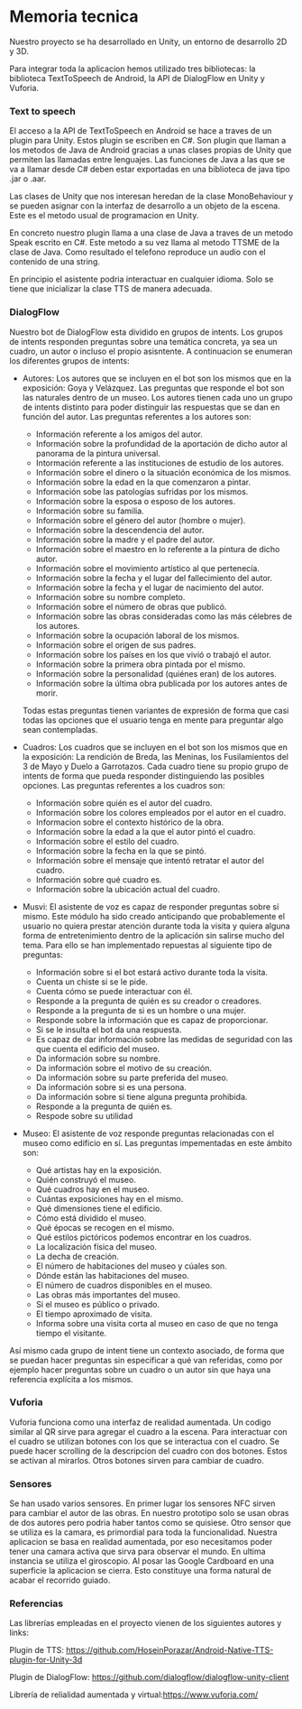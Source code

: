 # Memoria tecnica

Nuestro proyecto se ha desarrollado en Unity, un entorno de desarrollo 2D y 3D.

Para integrar toda la aplicacion hemos utilizado
tres bibliotecas: la biblioteca TextToSpeech de
Android, la API de DialogFlow en Unity y Vuforia.

### Text to speech

El acceso a la API de TextToSpeech en Android
se hace a traves de un plugin para Unity. Estos
plugin se escriben en C#. Son plugin que llaman
a los metodos de Java de Android gracias a
unas clases propias de Unity que permiten las
llamadas entre lenguajes. Las funciones de Java
a las que se va a llamar desde C# deben estar
exportadas en una biblioteca de java tipo .jar
o .aar.

Las clases de Unity que nos interesan heredan de
la clase MonoBehaviour y se pueden asignar con la
interfaz de desarrollo a un objeto de la escena.
Este es el metodo usual de programacion en Unity.

En concreto nuestro plugin llama a una clase
de Java a traves de un metodo Speak escrito en
C#. Este metodo a su vez llama al metodo TTSME de
la clase de Java. Como resultado el telefono
reproduce un audio con el contenido de una string.

En principio el asistente podria interactuar en
cualquier idioma. Solo se tiene que inicializar
la clase TTS de manera adecuada.

### DialogFlow

Nuestro bot de DialogFlow esta dividido en grupos de intents.
Los grupos de intents responden preguntas sobre una temática concreta, ya sea un cuadro, un autor o incluso el propio asisntente.
A continuacion se enumeran los diferentes grupos de intents:

- Autores:
  Los autores que se incluyen en el bot son los mismos que en la exposición: Goya y Velázquez. Las preguntas que responde el bot son las naturales dentro de un museo. Los autores tienen cada uno un grupo de intents distinto para poder distinguir las respuestas que se dan en función del autor. Las preguntas referentes a los autores son:
  - Información referente a los amigos del autor.
  - Información sobre la profundidad de la aportación de dicho autor al panorama de la pintura universal.
  - Intormación referente a las instituciones de estudio de los autores.
  - Información sobre el dinero o la situación económica de los mismos.
  - Información sobre la edad en la que comenzaron a pintar.
  - Información sobe las patologías sufridas por los mismos.
  - Información sobre la esposa o esposo de los autores.
  - Información sobre su familia.
  - Información sobre el género del autor (hombre o mujer).
  - Información sobre la descendencia del autor.
  - Información sobre la madre y el padre del autor.
  - Información sobre el maestro en lo referente a la pintura de dicho autor.
  - Información sobre el movimiento artístico al que pertenecía.
  - Información sobre la fecha y el lugar del fallecimiento del autor.
  - Información sobre la fecha y el lugar de nacimiento del autor.
  - Información sobre su nombre completo.
  - Información sobre el número de obras que publicó.
  - Información sobre las obras consideradas como las más célebres de los autores.
  - Información sobre la ocupación laboral de los mismos.
  - Información sobre el origen de sus padres.
  - Información sobre los países en los que vivió o trabajó el autor.
  - Información sobre la primera obra pintada por el mismo.
  - Información sobre la personalidad (quiénes eran) de los autores.
  - Información sobre la última obra publicada por los autores antes de morir.

  Todas estas preguntas tienen variantes de expresión de forma que casi todas las opciones que el usuario tenga en mente para preguntar algo sean contempladas.
- Cuadros:
  Los cuadros que se incluyen en el bot son los mismos que en la exposición: La rendición de Breda, las Meninas, los Fusilamientos del 3 de Mayo y Duelo a Garrotazos. Cada cuadro tiene su propio grupo de intents de forma que pueda responder distinguiendo las posibles opciones. Las preguntas referentes a los cuadros son:
  - Información sobre quién es el autor del cuadro.
  - Información sobre los colores empleados por el autor en el cuadro.
  - Informacion sobre el contexto histórico de la obra.
  - Información sobre la edad a la que el autor pintó el cuadro.
  - Información sobre el estilo del cuadro.
  - Información sobre la fecha en la que se pintó.
  - Información sobre el mensaje que intentó retratar el autor del cuadro.
  - Información sobre qué cuadro es.
  - Información sobre la ubicación actual del cuadro.
- Musvi:
  El asistente de voz es capaz de responder preguntas sobre sí mismo. Este módulo ha sido creado anticipando que probablemente el usuario no quiera prestar atención durante toda la visita y quiera alguna forma de entretenimiento dentro de la aplicación sin salirse mucho del tema. Para ello se han implementado repuestas al siguiente tipo de preguntas:
  - Información sobre si el bot estará activo durante toda la visita.
  - Cuenta un chiste si se le pide.
  - Cuenta cómo se puede interactuar con él.
  - Responde a la pregunta de quién es su creador o creadores.
  - Responde a la pregunta de si es un hombre o una mujer.
  - Responde sobre la información que es capaz de proporcionar.
  - Si se le insulta el bot da una respuesta.
  - Es capaz de dar información sobre las medidas de seguridad con las que cuenta el edificio del museo.
  - Da información sobre su nombre.
  - Da información sobre el motivo de su creación.
  - Da información sobre su parte preferida del museo.
  - Da información sobre si es una persona.
  - Da información sobre si tiene alguna pregunta prohibida.
  - Responde a la pregunta de quién es.
  - Respode sobre su utilidad
- Museo:
  El asistente de voz responde preguntas relacionadas con el museo como edificio en sí. Las preguntas impementadas en este ámbito son:
  - Qué artistas hay en la exposición.
  - Quién construyó el museo.
  - Qué cuadros hay en el museo.
  - Cuántas exposiciones hay en el mismo.
  - Qué dimensiones tiene el edificio.
  - Cómo está dividido el museo.
  - Qué épocas se recogen en el mismo.
  - Qué estilos pictóricos podemos encontrar en los cuadros.
  - La localización física del museo.
  - La decha de creación.
  - El número de habitaciones del museo y cúales son.
  - Dónde están las habitaciones del museo.
  - El número de cuadros disponibles en el museo.
  - Las obras más importantes del museo.
  - Si el museo es público o privado.
  - El tiempo aproximado de visita.
  - Informa sobre una visita corta al museo en caso de que no tenga tiempo el visitante.

Así mismo cada grupo de intent tiene un contexto asociado, de forma que se puedan hacer preguntas sin especificar a qué van referidas, como por ejemplo hacer preguntas sobre un cuadro o un autor sin que haya una referencia explícita a los mismos.

### Vuforia

Vuforia funciona como una interfaz de realidad aumentada.
Un codigo similar al QR sirve para agregar el cuadro a la
escena. Para interactuar con el cuadro se utilizan botones
con los que se interactua con el cuadro. Se puede hacer
scrolling de la descripcion del cuadro con dos botones.
Estos se activan al mirarlos. Otros botones sirven para
cambiar de cuadro.

### Sensores

Se han usado varios sensores. En primer lugar los sensores
NFC sirven para cambiar el autor de las obras. En nuestro
prototipo solo se usan obras de dos autores pero podria haber
tantos como se quisiese. Otro sensor que se utiliza es la
camara, es primordial para toda la funcionalidad. Nuestra
aplicacion se basa en realidad aumentada, por eso necesitamos
poder tener una camara activa que sirva para observar el mundo.
En ultima instancia se utiliza el giroscopio. Al posar las
Google Cardboard en una superficie la aplicacion se cierra.
Esto constituye una forma natural de acabar el recorrido guiado.

### Referencias
Las librerías empleadas en el proyecto vienen de los siguientes autores y links:

Plugin de TTS: https://github.com/HoseinPorazar/Android-Native-TTS-plugin-for-Unity-3d

Plugin de DialogFlow: https://github.com/dialogflow/dialogflow-unity-client

Librería de relialidad aumentada y virtual:https://www.vuforia.com/
